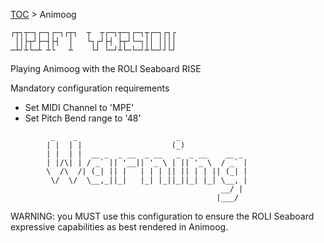 [TOC](README.md) > Animoog
```
┌┬┐┬─┐┌─┐┌─┐┌┬┐  ┬  ┬┌─┐┬─┐┌─┐┬┌─┐┌┐┌
 ││├┬┘├─┤├┤  │   └┐┌┘├┤ ├┬┘└─┐││ ││││
─┴┘┴└─┴ ┴└   ┴    └┘ └─┘┴└─└─┘┴└─┘┘└┘
```
Playing Animoog with the ROLI Seaboard RISE

Mandatory configuration requirements
  - Set MIDI Channel to 'MPE'
  - Set Pitch Bend range to '48'

```
         _    _                      _               
        | |  | |                    (_)              
        | |  | |  __ _  _ __  _ __   _  _ __    __ _
        | |/\| | / _` || '__|| '_ \ | || '_ \  / _` |
        \  /\  /| (_| || |   | | | || || | | || (_| |
         \/  \/  \__,_||_|   |_| |_||_||_| |_| \__, |
                                               __/ |
                                              |___/
```
WARNING: you MUST use this configuration to ensure the ROLI Seaboard expressive capabilities as best rendered in Animoog.
